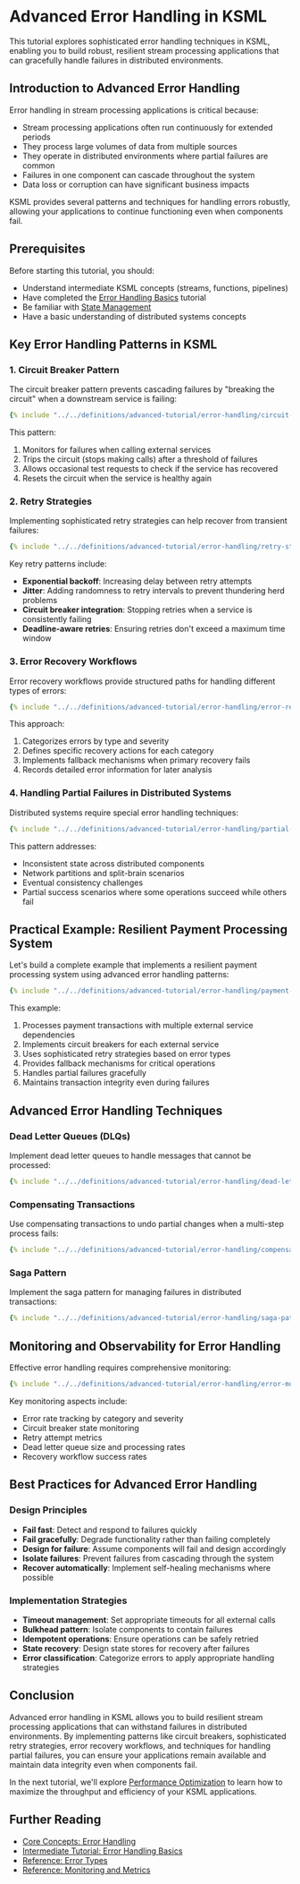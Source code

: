 # Advanced Error Handling in KSML

This tutorial explores sophisticated error handling techniques in KSML, enabling you to build robust, resilient stream processing applications that can gracefully handle failures in distributed environments.

## Introduction to Advanced Error Handling

Error handling in stream processing applications is critical because:

- Stream processing applications often run continuously for extended periods
- They process large volumes of data from multiple sources
- They operate in distributed environments where partial failures are common
- Failures in one component can cascade throughout the system
- Data loss or corruption can have significant business impacts

KSML provides several patterns and techniques for handling errors robustly, allowing your applications to continue functioning even when components fail.

## Prerequisites

Before starting this tutorial, you should:

- Understand intermediate KSML concepts (streams, functions, pipelines)
- Have completed the [Error Handling Basics](../intermediate/error-handling.md) tutorial
- Be familiar with [State Management](../intermediate/state-management.md)
- Have a basic understanding of distributed systems concepts

## Key Error Handling Patterns in KSML

### 1. Circuit Breaker Pattern

The circuit breaker pattern prevents cascading failures by "breaking the circuit" when a downstream service is failing:

```yaml
{% include "../../definitions/advanced-tutorial/error-handling/circuit-breaker.yaml" %}
```

This pattern:
1. Monitors for failures when calling external services
2. Trips the circuit (stops making calls) after a threshold of failures
3. Allows occasional test requests to check if the service has recovered
4. Resets the circuit when the service is healthy again

### 2. Retry Strategies

Implementing sophisticated retry strategies can help recover from transient failures:

```yaml
{% include "../../definitions/advanced-tutorial/error-handling/retry-strategies.yaml" %}
```

Key retry patterns include:
- **Exponential backoff**: Increasing delay between retry attempts
- **Jitter**: Adding randomness to retry intervals to prevent thundering herd problems
- **Circuit breaker integration**: Stopping retries when a service is consistently failing
- **Deadline-aware retries**: Ensuring retries don't exceed a maximum time window

### 3. Error Recovery Workflows

Error recovery workflows provide structured paths for handling different types of errors:

```yaml
{% include "../../definitions/advanced-tutorial/error-handling/error-recovery-workflows.yaml" %}
```

This approach:
1. Categorizes errors by type and severity
2. Defines specific recovery actions for each category
3. Implements fallback mechanisms when primary recovery fails
4. Records detailed error information for later analysis

### 4. Handling Partial Failures in Distributed Systems

Distributed systems require special error handling techniques:

```yaml
{% include "../../definitions/advanced-tutorial/error-handling/partial-failures.yaml" %}
```

This pattern addresses:
- Inconsistent state across distributed components
- Network partitions and split-brain scenarios
- Eventual consistency challenges
- Partial success scenarios where some operations succeed while others fail

## Practical Example: Resilient Payment Processing System

Let's build a complete example that implements a resilient payment processing system using advanced error handling patterns:

```yaml
{% include "../../definitions/advanced-tutorial/error-handling/payment-processing.yaml" %}
```

This example:
1. Processes payment transactions with multiple external service dependencies
2. Implements circuit breakers for each external service
3. Uses sophisticated retry strategies based on error types
4. Provides fallback mechanisms for critical operations
5. Handles partial failures gracefully
6. Maintains transaction integrity even during failures

## Advanced Error Handling Techniques

### Dead Letter Queues (DLQs)

Implement dead letter queues to handle messages that cannot be processed:

```yaml
{% include "../../definitions/advanced-tutorial/error-handling/dead-letter-queue.yaml" %}
```

### Compensating Transactions

Use compensating transactions to undo partial changes when a multi-step process fails:

```yaml
{% include "../../definitions/advanced-tutorial/error-handling/compensating-transactions.yaml" %}
```

### Saga Pattern

Implement the saga pattern for managing failures in distributed transactions:

```yaml
{% include "../../definitions/advanced-tutorial/error-handling/saga-pattern.yaml" %}
```

## Monitoring and Observability for Error Handling

Effective error handling requires comprehensive monitoring:

```yaml
{% include "../../definitions/advanced-tutorial/error-handling/error-monitoring.yaml" %}
```

Key monitoring aspects include:
- Error rate tracking by category and severity
- Circuit breaker state monitoring
- Retry attempt metrics
- Dead letter queue size and processing rates
- Recovery workflow success rates

## Best Practices for Advanced Error Handling

### Design Principles

- **Fail fast**: Detect and respond to failures quickly
- **Fail gracefully**: Degrade functionality rather than failing completely
- **Design for failure**: Assume components will fail and design accordingly
- **Isolate failures**: Prevent failures from cascading through the system
- **Recover automatically**: Implement self-healing mechanisms where possible

### Implementation Strategies

- **Timeout management**: Set appropriate timeouts for all external calls
- **Bulkhead pattern**: Isolate components to contain failures
- **Idempotent operations**: Ensure operations can be safely retried
- **State recovery**: Design state stores for recovery after failures
- **Error classification**: Categorize errors to apply appropriate handling strategies

## Conclusion

Advanced error handling in KSML allows you to build resilient stream processing applications that can withstand failures in distributed environments. By implementing patterns like circuit breakers, sophisticated retry strategies, error recovery workflows, and techniques for handling partial failures, you can ensure your applications remain available and maintain data integrity even when components fail.

In the next tutorial, we'll explore [Performance Optimization](performance-optimization.md) to learn how to maximize the throughput and efficiency of your KSML applications.

## Further Reading

- [Core Concepts: Error Handling](../../core-concepts/error-handling.md)
- [Intermediate Tutorial: Error Handling Basics](../intermediate/error-handling.md)
- [Reference: Error Types](../../reference/error-reference.md)
- [Reference: Monitoring and Metrics](../../reference/monitoring-reference.md)